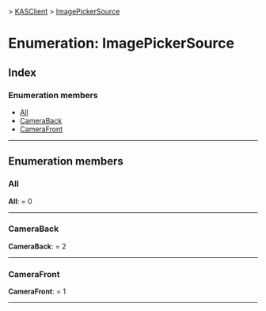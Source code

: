 [](../README.md) > [KASClient](../modules/kasclient.md) > [ImagePickerSource](../enums/kasclient.imagepickersource.md)

# Enumeration: ImagePickerSource

## Index

### Enumeration members

* [All](kasclient.imagepickersource.md#all)
* [CameraBack](kasclient.imagepickersource.md#cameraback)
* [CameraFront](kasclient.imagepickersource.md#camerafront)



---

## Enumeration members

<a id="all"></a>

###  All

**All**:  = 0

___
<a id="cameraback"></a>

###  CameraBack

**CameraBack**:  = 2

___
<a id="camerafront"></a>

###  CameraFront

**CameraFront**:  = 1

___

